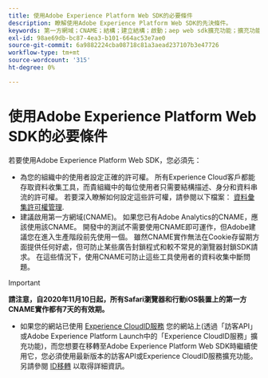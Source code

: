 ```yaml
---
title: 使用Adobe Experience Platform Web SDK的必要條件
description: 瞭解使用Adobe Experience Platform Web SDK的先決條件。
keywords: 第一方網域；CNAME；結構；建立結構；啟動；aep web sdk擴充功能；擴充功能；設定ID；設定工具；資料元素；建立資料元素；XDM物件；sendEvent；傳送事件；
exl-id: 98ae69db-bc87-4ea3-b101-664ac53e7ae0
source-git-commit: 6a9882224cba08718c81a3aead237107b3e47726
workflow-type: tm+mt
source-wordcount: '315'
ht-degree: 0%

---
```


# 使用Adobe Experience Platform Web SDK的必要條件

若要使用Adobe Experience Platform Web SDK，您必須先：

- 為您的組織中的使用者設定正確的許可權。 所有Experience Cloud客戶都能存取資料收集工具，而貴組織中的每位使用者只需要結構描述、身分和資料串流的許可權。 若要深入瞭解如何設定這些許可權，請參閱以下檔案： [資料彙集許可權管理](https://experienceleague.adobe.com/docs/experience-platform/collection/permissions.html?lang=en).
- 建議啟用第一方網域(CNAME)。 如果您已有Adobe Analytics的CNAME，應該使用該CNAME。 開發中的測試不需要使用CNAME即可運作，但Adobe建議您在進入生產階段前先使用一個。 雖然CNAME實作無法在Cookie存留期方面提供任何好處，但可防止某些廣告封鎖程式和較不常見的瀏覽器封鎖SDK請求。 在這些情況下，使用CNAME可防止這些工具使用者的資料收集中斷問題。

>[!IMPORTANT]
>
>**請注意，自2020年11月10日起，所有Safari瀏覽器和行動iOS裝置上的第一方CNAME實作都有7天的有效期。**

- 如果您的網站已使用 [Experience CloudID服務](https://experienceleague.adobe.com/docs/experience-platform/edge/identity/overview.html) 您的網站上(透過「訪客API」或Adobe Experience Platform Launch中的「Experience CloudID服務」擴充功能)，而您想要在移轉至Adobe Experience Platform Web SDK時繼續使用它，您必須使用最新版本的訪客API或Experience CloudID服務擴充功能。 另請參閱 [ID移轉](https://experienceleague.adobe.com/docs/experience-platform/edge/identity/overview.html?lang=en#identity) 以取得詳細資訊。
